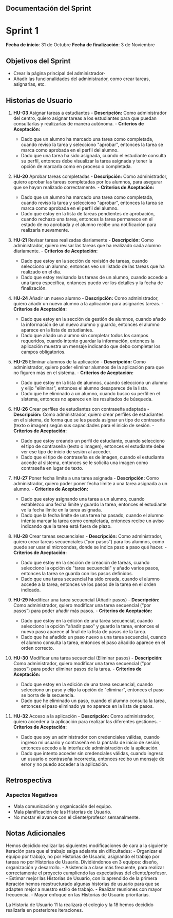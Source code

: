 ## Documentación del Sprint
# Sprint 1
  **Fecha de inicio**: 31 de Octubre
  **Fecha de finalización**: 3 de Noviembre

## Objetivos del Sprint
  - Crear la página principal del administrador-
  - Añadir las funcionalidades del administrador, como crear tareas, asignarlas, etc.

## Historias de Usuario
  1. **HU-03** Asignar tareas a estudiantes
    - **Descripción:** Como administrador del centro, quiero asignar tareas a los estudiantes para que puedan consultarlas y realizarlas de manera autónoma.
    - **Criterios de Aceptación:**
       - Dado que un alumno ha marcado una tarea como completada, cuando reviso la tarea y selecciono "aprobar", entonces la tarea se marca como aprobada en el perfil del alumno.
       - Dado que una tarea ha sido asignada, cuando el estudiante consulta su perfil, entonces debe visualizar la tarea asignada y tener la opción de marcarla como en proceso o completada.
  2. **HU-20** Aprobar tareas completadas
    - **Descripción:** Como administrador, quiero aprobar las tareas completadas por los alumnos, para asegurar que se hayan realizado correctamente.
    - **Criterios de Aceptación:**
      - Dado que un alumno ha marcado una tarea como completada, cuando reviso la tarea y selecciono "aprobar", entonces la tarea se marca como aprobada en el perfil del alumno.
      - Dado que estoy en la lista de tareas pendientes de aprobación, cuando rechazo una tarea, entonces la tarea permanece en el estado de no aprobada y el alumno recibe una notificación para realizarla nuevamente.

  3. **HU-21** Revisar tareas realizadas diariamente
    - **Descripción:** Como administrador, quiero revisar las tareas que ha realizado cada alumno diariamente.
    - **Criterios de Aceptación:**
      - Dado que estoy en la sección de revisión de tareas, cuando selecciono un alumno, entonces veo un listado de las tareas que ha realizado en el día.
      - Dado que estoy revisando las tareas de un alumno, cuando accedo a una tarea específica, entonces puedo ver los detalles y la fecha de finalización.
    
  4. **HU-24** Añadir un nuevo alumno
    - **Descripción:** Como administrador, quiero añadir un nuevo alumno a la aplicación para asignarles tareas.
    - **Criterios de Aceptación:**
      - Dado que estoy en la sección de gestión de alumnos, cuando añado la información de un nuevo alumno y guardo, entonces el alumno aparece en la lista de estudiantes.
      - Dado que añado un alumno sin completar todos los campos requeridos, cuando intento guardar la información, entonces la aplicación muestra un mensaje indicando que debo completar los campos obligatorios.

  5. **HU-25** Eliminar alumnos de la aplicación
    - **Descripción:** Como administrador, quiero poder eliminar alumnos de la aplicación para que no figuren más en el sistema.
    - **Criterios de Aceptación:**
      - Dado que estoy en la lista de alumnos, cuando selecciono un alumno y elijo "eliminar", entonces el alumno desaparece de la lista.
      - Dado que he eliminado a un alumno, cuando busco su perfil en el sistema, entonces no aparece en los resultados de búsqueda.
    
  6. **HU-26** Crear perfiles de estudiantes con contraseña adaptada
    - **Descripción:** Como administrador, quiero crear perfiles de estudiantes en el sistema, de forma que se les pueda asignar un tipo de contraseña (texto o imagen) según sus capacidades para el inicio de sesión.
    - **Criterios de Aceptación:**
      - Dado que estoy creando un perfil de estudiante, cuando selecciono el tipo de contraseña (texto o imagen), entonces el estudiante debe ver ese tipo de inicio de sesión al acceder.
      - Dado que el tipo de contraseña es de imagen, cuando el estudiante accede al sistema, entonces se le solicita una imagen como contraseña en lugar de texto.

  6. **HU-27** Poner fecha límite a una tarea asignada
    - **Descripción:** Como administrador, quiero poder poner fecha límite a una tarea asignada a un alumno.
    - **Criterios de Aceptación:**
      - Dado que estoy asignando una tarea a un alumno, cuando establezco una fecha límite y guardo la tarea, entonces el estudiante ve la fecha límite en la tarea asignada.
      - Dado que la fecha límite de una tarea ha pasado, cuando el alumno intenta marcar la tarea como completada, entonces recibe un aviso indicando que la tarea está fuera de plazo.
    
  7. **HU-28** Crear tareas secuenciales
    - **Descripción:** Como administrador, quiero crear tareas secuenciales (“por pasos”) para los alumnos, como puede ser usar el microondas, donde se indica paso a paso qué hacer.
    - **Criterios de Aceptación:**
      - Dado que estoy en la sección de creación de tareas, cuando selecciono la opción de "tarea secuencial" y añado varios pasos, entonces la tarea se guarda con los pasos definidos.
      - Dado que una tarea secuencial ha sido creada, cuando el alumno accede a la tarea, entonces ve los pasos de la tarea en el orden indicado.
    
  8. **HU-29** Modificar una tarea secuencial (Añadir pasos)
    - **Descripción:** Como administrador, quiero modificar una tarea secuencial (“por pasos”) para poder añadir más pasos.
    - **Criterios de Aceptación:**
      - Dado que estoy en la edición de una tarea secuencial, cuando selecciono la opción "añadir paso" y guardo la tarea, entonces el nuevo paso aparece al final de la lista de pasos de la tarea.
      - Dado que he añadido un paso nuevo a una tarea secuencial, cuando el alumno consulta la tarea, entonces el paso añadido aparece en el orden correcto.

  9. **HU-30** Modificar una tarea secuencial (Eliminar pasos)
    - **Descripción:** Como administrador, quiero modificar una tarea secuencial (“por pasos”) para poder eliminar pasos de la tarea.
    - **Criterios de Aceptación:**
      - Dado que estoy en la edición de una tarea secuencial, cuando selecciono un paso y elijo la opción de "eliminar", entonces el paso se borra de la secuencia.
      - Dado que he eliminado un paso, cuando el alumno consulta la tarea, entonces el paso eliminado ya no aparece en la lista de pasos.
        
  10. **HU-32** Acceso a la aplicación
    - **Descripción:** Como administrador, quiero acceder a la aplicación para realizar las diferentes gestiones.
    - **Criterios de Aceptación:**
      - Dado que soy un administrador con credenciales válidas, cuando ingreso mi usuario y contraseña en la pantalla de inicio de sesión, entonces accedo a la interfaz de administración de la aplicación.
      - Dado que intento acceder sin credenciales válidas, cuando ingreso un usuario o contraseña incorrecta, entonces recibo un mensaje de error y no puedo acceder a la aplicación.

## Retrospectiva
  ### Aspectos Negativos
  - Mala comunicación y organicación del equipo.
  - Mala planificación de las Historias de Usuario.
  - No mostar el avance con el cliente/profesor semanalmente.
    

## Notas Adicionales
  Hemos decidido realizar las siguientes modificaciones de cara a la siguiente iteración para que el trabajo salga adelante sin dificultades:
     - Organizar el equipo por trabajo, no por Historias de Usuario, asignando el trabajo por tareas no por Historias de Usuario. Dividiéndonos en 3 equipos: diseño, organización y desarrollo.
     - Asistencia a clase más frecuente, para realizar correctamente el proyecto cumpliendo las expectativas del cliente/profesor.
     - Estimar mejor las Historias de Usuario, con lo aprendido de la primera iteración hemos reestructurado algunas historias de usuario para que se adapten mejor a nuestro estilo de trabajo.
     - Realizar reuniones con mayor frecuencia.
     - Mayor enfoque en las Historias de Usuario prioritarias.

  La Historia de Usuario 11 la realizará el colegio y la 18 hemos decidido realizarla en posteriores iteraciones.
